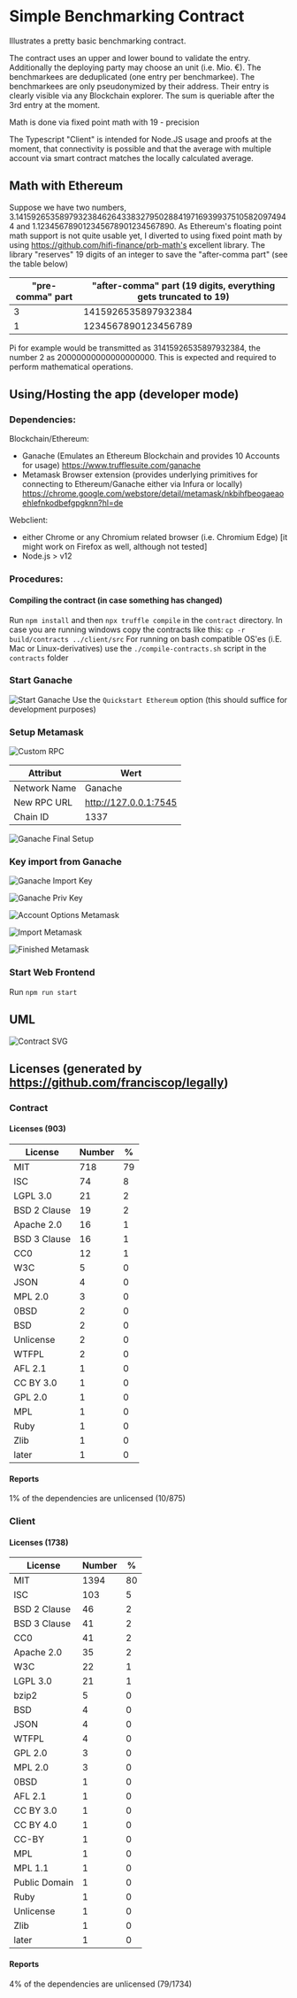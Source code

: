 # Simple Benchmarking Contract
Illustrates a pretty basic benchmarking contract.


The contract uses an upper and lower bound to validate the entry. Additionally the deploying party may choose an unit (i.e. Mio. €).
The benchmarkees are deduplicated (one entry per benchmarkee).
The benchmarkees are only pseudonymized by their address. Their entry is clearly visible via any Blockchain explorer.
The sum is queriable after the 3rd entry at the moment.

Math is done via fixed point math with 19 - precision

The Typescript "Client" is intended for Node.JS usage and proofs at the moment, that connectivity is possible and that the average with multiple account via smart contract matches the locally calculated average.

## Math with Ethereum
Suppose we have two numbers,
3.141592653589793238462643383279502884197169399375105820974944
and 1.123456789012345678901234567890.
As Ethereum's floating point math support is not quite usable yet, I diverted to using fixed point math by using https://github.com/hifi-finance/prb-math's excellent library.
The library "reserves" 19 digits of an integer to save the "after-comma part" (see the table below)

| "pre-comma" part | "after-comma" part  (19 digits, everything gets truncated to 19) |
|------------------|------------------------------------------------------------------|
| 3                | 1415926535897932384                                              |
| 1                | 1234567890123456789                                              |

Pi for example would be transmitted as 31415926535897932384, the number 2 as 20000000000000000000. 
This is expected and required to perform mathematical operations.

## Using/Hosting the app (developer mode)

### Dependencies:
Blockchain/Ethereum:
- Ganache (Emulates an Ethereum Blockchain and provides 10 Accounts for usage) https://www.trufflesuite.com/ganache
- Metamask Browser extension (provides underlying primitives for connecting to Ethereum/Ganache either via Infura or locally) https://chrome.google.com/webstore/detail/metamask/nkbihfbeogaeaoehlefnkodbefgpgknn?hl=de

Webclient:
- either Chrome or any Chromium related browser (i.e. Chromium Edge) [it might work on Firefox as well, although not tested]
- Node.js > v12

### Procedures:
#### Compiling the contract (in case something has changed)
Run `npm install` and then `npx truffle compile` in the `contract` directory.
In case you are running windows copy the contracts like this: `cp -r build/contracts ../client/src`
For running on bash compatible OS'es (i.E. Mac or Linux-derivatives) use the `./compile-contracts.sh` script in the `contracts` folder

### Start Ganache 
![Start Ganache](./images/start-ganache.png)
Use the `Quickstart Ethereum` option (this should suffice for development purposes)

### Setup Metamask
![Custom RPC](./images/custom-rpc.png)

| Attribut     | Wert                  |
|--------------|-----------------------|
| Network Name | Ganache               |
| New RPC URL  | http://127.0.0.1:7545 |
| Chain ID     | 1337                  |


![Ganache Final Setup](./images/final-setup-ganache.png)

### Key import from Ganache
![Ganache Import Key](./images/import-key-ganache.png)

![Ganache Priv Key](./images/priv-key-ganache.png)

![Account Options Metamask](./images/account-options-metamask.png)

![Import Metamask](./images/import-metamask.png)

![Finished Metamask](./images/finished-metamask.png)

### Start Web Frontend
Run `npm run start`

## UML 
![Contract SVG](./contract/uml.svg)

## Licenses (generated by https://github.com/franciscop/legally)
### Contract

#### Licenses (903)
| License | Number | % |
|---|---|---|
| MIT | 718 | 79 |
| ISC | 74 | 8 |
| LGPL 3.0 | 21 | 2 |
| BSD 2 Clause | 19 | 2 |
| Apache 2.0 | 16 | 1 |
| BSD 3 Clause | 16 | 1 |
| CC0 | 12 | 1 |
| W3C | 5 | 0 |
| JSON | 4 | 0 |
| MPL 2.0 | 3 | 0 |
| 0BSD | 2 | 0 |
| BSD | 2 | 0 |
| Unlicense | 2 | 0 |
| WTFPL | 2 | 0 |
| AFL 2.1 | 1 | 0 |
| CC BY 3.0 | 1 | 0 |
| GPL 2.0 | 1 | 0 |
| MPL | 1 | 0 |
| Ruby | 1 | 0 |
| Zlib | 1 | 0 |
| later | 1 | 0 |            
#### Reports                                                  
1% of the dependencies are unlicensed (10/875)                                                            
   
   
### Client

#### Licenses (1738)                                             
| License | Number | % |
|---|---|---|
| MIT | 1394 | 80 |
| ISC | 103 | 5 |
| BSD 2 Clause | 46 | 2 |
| BSD 3 Clause | 41 | 2 |
| CC0 | 41 | 2 |
| Apache 2.0 | 35 | 2 |
| W3C | 22 | 1 |
| LGPL 3.0 | 21 | 1 |
| bzip2 | 5 | 0 |
| BSD | 4 | 0 |
| JSON | 4 | 0 |
| WTFPL | 4 | 0 |
| GPL 2.0 | 3 | 0 |
| MPL 2.0 | 3 | 0 |
| 0BSD | 1 | 0 |
| AFL 2.1 | 1 | 0 |
| CC BY 3.0 | 1 | 0 |
| CC BY 4.0 | 1 | 0 |
| CC-BY | 1 | 0 |
| MPL | 1 | 0 |
| MPL 1.1 | 1 | 0 |
| Public Domain | 1 | 0 |
| Ruby | 1 | 0 |
| Unlicense | 1 | 0 |
| Zlib | 1 | 0 |
| later | 1 | 0 |            
   
#### Reports                                                  
4% of the dependencies are unlicensed (79/1734)                                                           
   
   
